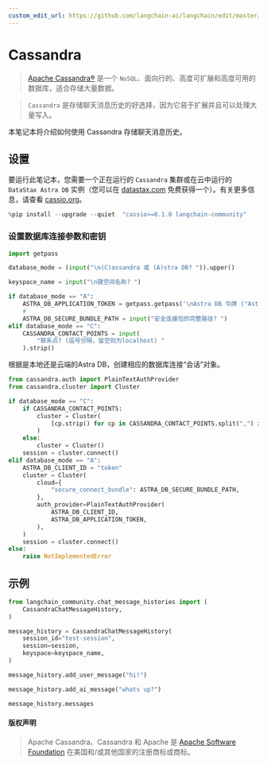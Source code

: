 ```yaml
---
custom_edit_url: https://github.com/langchain-ai/langchain/edit/master/docs/docs/integrations/memory/cassandra_chat_message_history.ipynb
---
```


# Cassandra 

>[Apache Cassandra®](https://cassandra.apache.org) 是一个 `NoSQL`、面向行的、高度可扩展和高度可用的数据库，适合存储大量数据。

>`Cassandra` 是存储聊天消息历史的好选择，因为它易于扩展并且可以处理大量写入。

本笔记本将介绍如何使用 Cassandra 存储聊天消息历史。

## 设置

要运行此笔记本，您需要一个正在运行的 `Cassandra` 集群或在云中运行的 `DataStax Astra DB` 实例（您可以在 [datastax.com](https://astra.datastax.com) 免费获得一个）。有关更多信息，请查看 [cassio.org](https://cassio.org/start_here/)。


```python
%pip install --upgrade --quiet  "cassio>=0.1.0 langchain-community"
```

### 设置数据库连接参数和密钥


```python
import getpass

database_mode = (input("\n(C)assandra 或 (A)stra DB? ")).upper()

keyspace_name = input("\n键空间名称? ")

if database_mode == "A":
    ASTRA_DB_APPLICATION_TOKEN = getpass.getpass('\nAstra DB 令牌 ("AstraCS:...") ')
    #
    ASTRA_DB_SECURE_BUNDLE_PATH = input("安全连接包的完整路径? ")
elif database_mode == "C":
    CASSANDRA_CONTACT_POINTS = input(
        "联系点? (逗号分隔，留空则为localhost) "
    ).strip()
```

根据是本地还是云端的Astra DB，创建相应的数据库连接“会话”对象。


```python
from cassandra.auth import PlainTextAuthProvider
from cassandra.cluster import Cluster

if database_mode == "C":
    if CASSANDRA_CONTACT_POINTS:
        cluster = Cluster(
            [cp.strip() for cp in CASSANDRA_CONTACT_POINTS.split(",") if cp.strip()]
        )
    else:
        cluster = Cluster()
    session = cluster.connect()
elif database_mode == "A":
    ASTRA_DB_CLIENT_ID = "token"
    cluster = Cluster(
        cloud={
            "secure_connect_bundle": ASTRA_DB_SECURE_BUNDLE_PATH,
        },
        auth_provider=PlainTextAuthProvider(
            ASTRA_DB_CLIENT_ID,
            ASTRA_DB_APPLICATION_TOKEN,
        ),
    )
    session = cluster.connect()
else:
    raise NotImplementedError
```

## 示例


```python
from langchain_community.chat_message_histories import (
    CassandraChatMessageHistory,
)

message_history = CassandraChatMessageHistory(
    session_id="test-session",
    session=session,
    keyspace=keyspace_name,
)

message_history.add_user_message("hi!")

message_history.add_ai_message("whats up?")
```


```python
message_history.messages
```

#### 版权声明

> Apache Cassandra、Cassandra 和 Apache 是 [Apache Software Foundation](http://www.apache.org/) 在美国和/或其他国家的注册商标或商标。